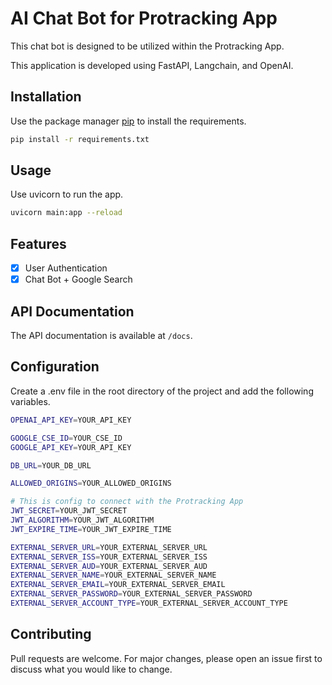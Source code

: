 # AI Chat Bot for Protracking App

This chat bot is designed to be utilized within the Protracking App.

This application is developed using FastAPI, Langchain, and OpenAI.

## Installation

Use the package manager [pip](https://pip.pypa.io/en/stable/) to install the requirements.

```bash
pip install -r requirements.txt
```

## Usage

Use uvicorn to run the app.

```bash
uvicorn main:app --reload
```

## Features

- [x] User Authentication
- [x] Chat Bot + Google Search

## API Documentation

The API documentation is available at `/docs`.

## Configuration

Create a .env file in the root directory of the project and add the following variables.

```bash
OPENAI_API_KEY=YOUR_API_KEY

GOOGLE_CSE_ID=YOUR_CSE_ID
GOOGLE_API_KEY=YOUR_API_KEY

DB_URL=YOUR_DB_URL

ALLOWED_ORIGINS=YOUR_ALLOWED_ORIGINS

# This is config to connect with the Protracking App
JWT_SECRET=YOUR_JWT_SECRET
JWT_ALGORITHM=YOUR_JWT_ALGORITHM
JWT_EXPIRE_TIME=YOUR_JWT_EXPIRE_TIME

EXTERNAL_SERVER_URL=YOUR_EXTERNAL_SERVER_URL
EXTERNAL_SERVER_ISS=YOUR_EXTERNAL_SERVER_ISS
EXTERNAL_SERVER_AUD=YOUR_EXTERNAL_SERVER_AUD
EXTERNAL_SERVER_NAME=YOUR_EXTERNAL_SERVER_NAME
EXTERNAL_SERVER_EMAIL=YOUR_EXTERNAL_SERVER_EMAIL
EXTERNAL_SERVER_PASSWORD=YOUR_EXTERNAL_SERVER_PASSWORD
EXTERNAL_SERVER_ACCOUNT_TYPE=YOUR_EXTERNAL_SERVER_ACCOUNT_TYPE
```

## Contributing
Pull requests are welcome. For major changes, please open an issue first to discuss what you would like to change.
